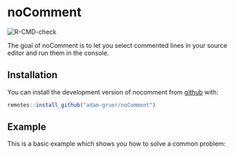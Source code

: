 
<!-- README.md is generated from README.Rmd. Please edit that file -->

# noComment

<!-- badges: start -->

![R-CMD-check](https://github.com/adam-gruer/noComment/workflows/R-CMD-check/badge.svg)
<!-- badges: end -->

The goal of noComment is to let you select commented lines in your
source editor and run them in the console.

## Installation

You can install the development version of nocomment from
[github](https://github.com) with:

``` r
remotes::install_github("adam-gruer/noComment")
```

## Example

This is a basic example which shows you how to solve a common problem:
